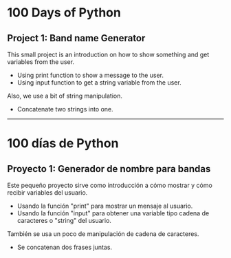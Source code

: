 # 100 Days of Python
## Project 1: Band name Generator

This small project is an introduction on how to show something and get variables from the user.
* Using print function to show a message to the user.
* Using input function to get a string variable from the user.

Also, we use a bit of string manipulation.
* Concatenate two strings into one.

------------------------------------------------------------------------------------------------------------------------------------

# 100 días de Python
## Proyecto 1: Generador de nombre para bandas
Este pequeño proyecto sirve como introducción a cómo mostrar y cómo recibir variables del usuario.
* Usando la función "print" para mostrar un mensaje al usuario.
* Usando la función "input" para obtener una variable tipo cadena de caracteres o "string" del usuario.

También se usa un poco de manipulación de cadena de caracteres.
* Se concatenan dos frases juntas.
